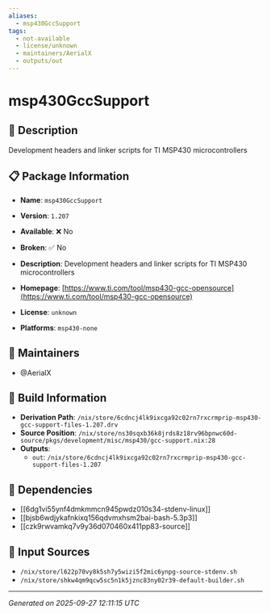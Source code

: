 ```yaml
---
aliases:
  - msp430GccSupport
tags:
  - not-available
  - license/unknown
  - maintainers/AerialX
  - outputs/out
---
```


# msp430GccSupport

## 📝 Description

Development headers and linker scripts for TI MSP430 microcontrollers


## 📋 Package Information

- **Name**: `msp430GccSupport`
- **Version**: `1.207`
- **Available**: ❌ No
- **Broken**: ✅ No
- **Description**: Development headers and linker scripts for TI MSP430 microcontrollers

- **Homepage**: [https://www.ti.com/tool/msp430-gcc-opensource](https://www.ti.com/tool/msp430-gcc-opensource)
- **License**: `unknown`
- **Platforms**: `msp430-none`
## 👥 Maintainers

- @AerialX


## 🔧 Build Information

- **Derivation Path**: `/nix/store/6cdncj4lk9ixcga92c02rn7rxcrmprip-msp430-gcc-support-files-1.207.drv`
- **Source Position**: `/nix/store/ns30sqxb36k8jrds8z18rv96bpnwc60d-source/pkgs/development/misc/msp430/gcc-support.nix:28`
- **Outputs**:
  - `out`:  `/nix/store/6cdncj4lk9ixcga92c02rn7rxcrmprip-msp430-gcc-support-files-1.207`

## 🔗 Dependencies

- [[6dg1vi55ynf4dmkmmcn945pwdz010s34-stdenv-linux]]
- [[bjsb6wdjykafnkixq156qdvmxhsm2bai-bash-5.3p3]]
- [[czk9rwvamkq7v9y36d070460x411pp83-source]]

## 📁 Input Sources

- `/nix/store/l622p70vy8k5sh7y5wizi5f2mic6ynpg-source-stdenv.sh`
- `/nix/store/shkw4qm9qcw5sc5n1k5jznc83ny02r39-default-builder.sh`

---
*Generated on 2025-09-27 12:11:15 UTC*
